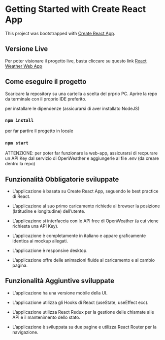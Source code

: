 # Getting Started with Create React App

This project was bootstrapped with [Create React App](https://github.com/facebook/create-react-app).

## Versione Live
Per poter visionare il progetto live, basta cliccare su questo link [React Weather Web App](https://reactopenweather-app.netlify.app/)

## Come eseguire il progetto

Scaricare la repository su una cartella a scelta del prprio PC.
Aprire la repo da terminale con il proprio IDE preferito.

per installare le dipendenze (assicurarsi di aver installato NodeJS)
### `npm install`

per far partire il progetto in locale
### `npm start`

ATTENZIONE: per poter far funzionare la web-app, assicurarsi di recpurare un API Key dal servizio di OpenWeather e aggiungerle al file .env (da creare dentro la repo)


## Funzionalità Obbligatorie sviluppate

- L’applicazione è basata su Create React App, seguendo le best practice di React.

- L’applicazione al suo primo caricamento richiede al browser la posizione (latitudine e longitudine) dell’utente.

- L’applicazione si interfaccia con le API free di OpenWeather (a cui viene richiesta una API Key).

- L’applicazione è completamente in italiano e appare graficamente identica ai mockup allegati.

- L’applicazione è responsive desktop.

- L’applicazione offre delle animazioni fluide al caricamento e al cambio pagina.

## Funzionalità Aggiuntive sviluppate

- L’applicazione ha una versione mobile della UI.

- L’applicazione utilizza gli Hooks di React (useState, useEffect ecc).

- L’applicazione utilizza React Redux per la gestione delle chiamate alle API e il mantenimento dello stato.

- L’applicazione è sviluppata su due pagine e utilizza React Router per la navigazione.
